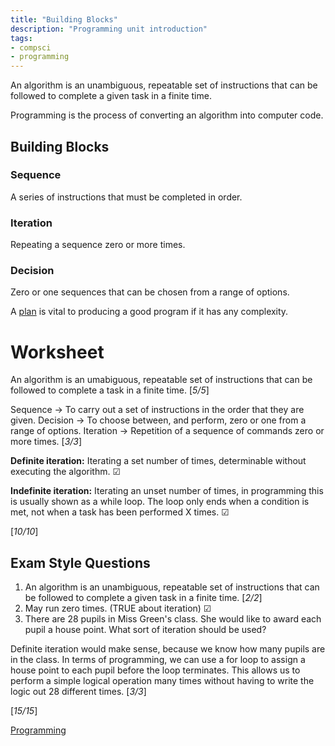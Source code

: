 ```yaml
---
title: "Building Blocks"
description: "Programming unit introduction"
tags:
- compsci
- programming
---
```


An algorithm is an unambiguous, repeatable set of instructions that can be followed to complete a given task in a finite time.

Programming is the process of converting an algorithm into computer code.

## Building Blocks

### Sequence
A series of instructions that must be completed in order.

### Iteration
Repeating a sequence zero or more times.

### Decision
Zero or one sequences that can be chosen from a range of options.


A [plan](sixth/CompSci/Programming/Planning) is vital to producing a good program if it has any complexity.

# Worksheet

An algorithm is an umabiguous, repeatable set of instructions that can be followed to complete a task in a finite time.   [*5/5*]

Sequence -> To carry out a set of instructions in the order that they are given.
Decision -> To choose between, and perform, zero or one from a range of options.
Iteration -> Repetition of a sequence of commands zero or more times. [*3/3*]

**Definite iteration:** Iterating a set number of times, determinable without executing the algorithm.  ☑

**Indefinite iteration:** Iterating an unset number of times, in programming this is usually shown as a while loop. The loop only ends when a condition is met, not when a task has been performed X times. ☑

[*10/10*]

## Exam Style Questions

1. An algorithm is an unambiguous, repeatable set of instructions that can be followed to complete a given task in a finite time. [*2/2*]
2. May run zero times. (TRUE about iteration) ☑
3. There are 28 pupils in Miss Green's class. She would like to award each pupil a house point. What sort of iteration should be used?

Definite iteration would make sense, because we know how many pupils are in the class. In terms of programming, we can use a for loop to assign a house point to each pupil before the loop terminates. This allows us to perform a simple logical operation many times without having to write the logic out 28 different times. [*3/3*]


[*15/15*]

[Programming](sixth/CompSci/Programming/ProgrammingMaster)